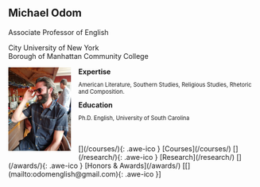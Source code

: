 ## Michael Odom

Associate Professor of English   

City University of New York    
Borough of Manhattan Community College    


<div style="text-align:left">
<img style="margin: 0px 15px 15px 0px;" src="/icons/IMG_0173.JPG" width = "25%" align="left"/>
<strong>Expertise</strong>
  <p style="font-size: 80%">American Literature, Southern Studies,
    Religious Studies, Rhetoric and Composition.</p>
<strong>Education</strong>
  <p style="font-size: 80%">Ph.D. English, University of South Carolina</p>
<br>
</div>    


<br>
[<i class="fa fa-info"></i>](/courses/){: .awe-ico } [Courses](/courses/)   
[<i class="fa fa-info"></i>](/research/){: .awe-ico } [Research](/research/)    
[<i class="fa fa-info"></i>](/awards/){: .awe-ico } [Honors & Awards](/awards/)    
[[<i class="fa fa-envelope-o"></i>](mailto:odomenglish@gmail.com){: .awe-ico }]     
